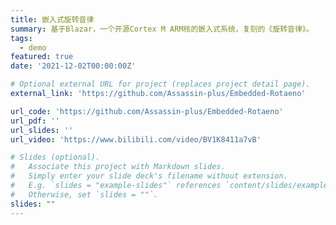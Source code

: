 ```yaml
---
title: 嵌入式旋转音律
summary: 基于Blazar，一个开源Cortex M ARM核的嵌入式系统，复刻的《旋转音律》。
tags:
  - demo
featured: true
date: '2021-12-02T00:00:00Z'

# Optional external URL for project (replaces project detail page).
external_link: 'https://github.com/Assassin-plus/Embedded-Rotaeno'

url_code: 'https://github.com/Assassin-plus/Embedded-Rotaeno'
url_pdf: ''
url_slides: ''
url_video: 'https://www.bilibili.com/video/BV1K8411a7vB'

# Slides (optional).
#   Associate this project with Markdown slides.
#   Simply enter your slide deck's filename without extension.
#   E.g. `slides = "example-slides"` references `content/slides/example-slides.md`.
#   Otherwise, set `slides = ""`.
slides: ""
---
```

